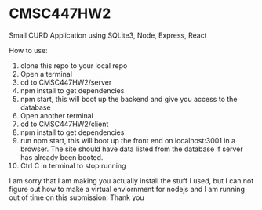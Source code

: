 # CMSC447HW2
Small CURD Application using SQLite3, Node, Express, React

How to use:
1. clone this repo to your local repo
2. Open a terminal
3. cd to CMSC447HW2/server
4. npm install to get dependencies
5. npm start, this will boot up the backend and give you access to the database
6. Open another terminal
7. cd to CMSC447HW2/client
8. npm install to get dependencies
9. run npm start, this will boot up the front end on localhost:3001 in a browser. The site should have data listed from the database if server has already been booted.
10. Ctrl C in terminal to stop running

I am sorry that I am making you actually install the stuff I used, but I can not figure out how to make a virtual enviornment for nodejs and I am running out of time on this submission. Thank you
